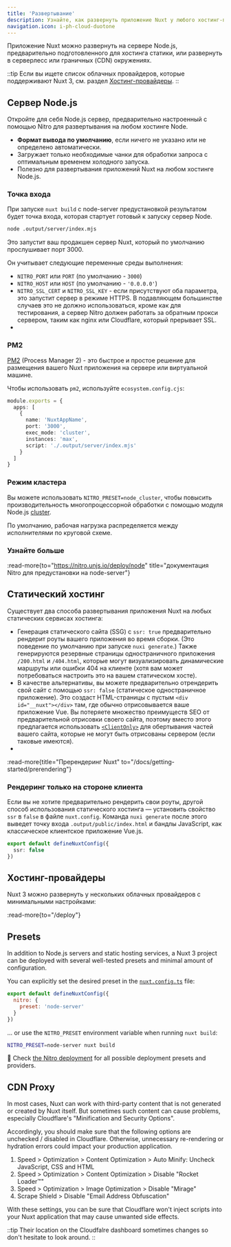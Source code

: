 ```yaml
---
title: 'Развертывание'
description: Узнайте, как развернуть приложение Nuxt у любого хостинг-провайдера..
navigation.icon: i-ph-cloud-duotone
---
```


Приложение Nuxt можно развернуть на сервере Node.js, предварительно подготовленного для хостинга статики, или развернуть в серверлесс или граничных (CDN) окружениях.

::tip
Если вы ищете список облачных провайдеров, которые поддерживают Nuxt 3, см. раздел [Хостинг-провайдеры](/deploy).
::

## Сервер Node.js

Откройте для себя Node.js сервер, предварительно настроенный с помощью Nitro для развертывания на любом хостинге Node.

- **Формат вывода по умолчанию**, если ничего не указано или не определено автоматически. <br>
- Загружает только необходимые чанки для обработки запроса с оптимальным временем холодного запуска. <br>
- Полезно для развертывания приложений Nuxt на любом хостинге Node.js.

### Точка входа

При запуске `nuxt build` с node-server предустановкой результатом будет точка входа, которая стартует готовый к запуску сервер Node.

```bash [Terminal]
node .output/server/index.mjs
```

Это запустит ваш продакшен сервер Nuxt, который по умолчанию прослушивает порт 3000.

Он учитывает следующие переменные среды выполнения:

- `NITRO_PORT` или `PORT` (по умолчанию - `3000`)
- `NITRO_HOST` или `HOST` (по умолчанию - `'0.0.0.0'`)
- `NITRO_SSL_CERT` и `NITRO_SSL_KEY` - если присутствуют оба параметра, это запустит сервер в режиме HTTPS. В подавляющем большинстве случаев это не должно использоваться, кроме как для тестирования, а сервер Nitro должен работать за обратным прокси сервером, таким как nginx или Cloudflare, который прерывает SSL.
- 
### PM2

[PM2](https://pm2.keymetrics.io/) (Process Manager 2) - это быстрое и простое решение для размещения вашего Nuxt приложения на сервере или виртуальной машине.

Чтобы использовать `pm2`, используйте `ecosystem.config.cjs`:

```ts [ecosystem.config.cjs]
module.exports = {
  apps: [
    {
      name: 'NuxtAppName',
      port: '3000',
      exec_mode: 'cluster',
      instances: 'max',
      script: './.output/server/index.mjs'
    }
  ]
}
```

### Режим кластера

Вы можете использовать `NITRO_PRESET=node_cluster`, чтобы повысить производительность многопроцессорной обработки с помощью модуля Node.js [cluster](https://nodejs.org/dist/latest/docs/api/cluster.html).

По умолчанию, рабочая нагрузка распределяется между исполнителями по круговой схеме.

### Узнайте больше

:read-more{to="https://nitro.unjs.io/deploy/node" title="документация Nitro для предустановки на node-server"}

## Статический хостинг

Существует два способа развертывания приложения Nuxt на любых статических сервисах хостинга:

- Генерация статического сайта (SSG) с `ssr: true` предварительно рендерит роуты вашего приложения во время сборки. (Это поведение по умолчанию при запуске `nuxi generate`.) Также генерируются резервные страницы одностраничного приложения `/200.html` и `/404.html`, которые могут визуализировать динамические маршруты или ошибки 404 на клиенте (хотя вам может потребоваться настроить это на вашем статическом хосте).
- В качестве альтернативы, вы можете предварительно отрендерить свой сайт с помощью `ssr: false` (статическое одностраничное приложение). Это создаст HTML-страницы с пустым `<div id="__nuxt"></div>` там, где обычно отрисовывается ваше приложение Vue. Вы потеряете множество преимуществ SEO от предварительной отрисовки своего сайта, поэтому вместо этого предлагается использовать [`<ClientOnly>`](/docs/api/components/client-only) для обертывания частей вашего сайта, которые не могут быть отрисованы сервером (если таковые имеются).
- 
:read-more{title="Пререндеринг Nuxt" to="/docs/getting-started/prerendering"}

### Рендеринг только на стороне клиента

Если вы не хотите предварительно рендерить свои роуты, другой способ использования статического хостинга — установить свойство `ssr` в `false` в файле `nuxt.config`. Команда `nuxi generate` после этого выведет точку входа `.output/public/index.html` и бандлы JavaScript, как классическое клиентское приложение Vue.js.

```ts twoslash [nuxt.config.ts]
export default defineNuxtConfig({
  ssr: false
})
```

## Хостинг-провайдеры

Nuxt 3 можно развернуть у нескольких облачных провайдеров с минимальными настройками:

:read-more{to="/deploy"}

## Presets

In addition to Node.js servers and static hosting services, a Nuxt 3 project can be deployed with several well-tested presets and minimal amount of configuration.

You can explicitly set the desired preset in the [`nuxt.config.ts`](/docs/guide/directory-structure/nuxt-config) file:

```js twoslash [nuxt.config.ts]
export default defineNuxtConfig({
  nitro: {
    preset: 'node-server'
  }
})
```

... or use the `NITRO_PRESET` environment variable when running `nuxt build`:

```bash [Terminal]
NITRO_PRESET=node-server nuxt build
```

🔎 Check [the Nitro deployment](https://nitro.unjs.io/deploy) for all possible deployment presets and providers.

## CDN Proxy

In most cases, Nuxt can work with third-party content that is not generated or created by Nuxt itself. But sometimes such content can cause problems, especially Cloudflare's "Minification and Security Options".

Accordingly, you should make sure that the following options are unchecked / disabled in Cloudflare. Otherwise, unnecessary re-rendering or hydration errors could impact your production application.

1. Speed > Optimization > Content Optimization > Auto Minify: Uncheck JavaScript, CSS and HTML
2. Speed > Optimization > Content Optimization > Disable "Rocket Loader™"
3. Speed > Optimization > Image Optimization > Disable "Mirage"
4. Scrape Shield > Disable "Email Address Obfuscation"

With these settings, you can be sure that Cloudflare won't inject scripts into your Nuxt application that may cause unwanted side effects.

::tip
Their location on the Cloudfalre dashboard sometimes changes so don't hesitate to look around.
::
